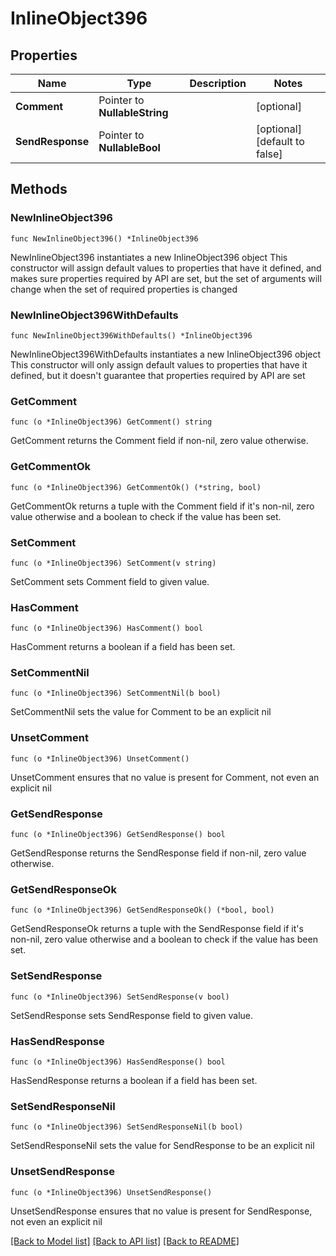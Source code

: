 # InlineObject396

## Properties

Name | Type | Description | Notes
------------ | ------------- | ------------- | -------------
**Comment** | Pointer to **NullableString** |  | [optional] 
**SendResponse** | Pointer to **NullableBool** |  | [optional] [default to false]

## Methods

### NewInlineObject396

`func NewInlineObject396() *InlineObject396`

NewInlineObject396 instantiates a new InlineObject396 object
This constructor will assign default values to properties that have it defined,
and makes sure properties required by API are set, but the set of arguments
will change when the set of required properties is changed

### NewInlineObject396WithDefaults

`func NewInlineObject396WithDefaults() *InlineObject396`

NewInlineObject396WithDefaults instantiates a new InlineObject396 object
This constructor will only assign default values to properties that have it defined,
but it doesn't guarantee that properties required by API are set

### GetComment

`func (o *InlineObject396) GetComment() string`

GetComment returns the Comment field if non-nil, zero value otherwise.

### GetCommentOk

`func (o *InlineObject396) GetCommentOk() (*string, bool)`

GetCommentOk returns a tuple with the Comment field if it's non-nil, zero value otherwise
and a boolean to check if the value has been set.

### SetComment

`func (o *InlineObject396) SetComment(v string)`

SetComment sets Comment field to given value.

### HasComment

`func (o *InlineObject396) HasComment() bool`

HasComment returns a boolean if a field has been set.

### SetCommentNil

`func (o *InlineObject396) SetCommentNil(b bool)`

 SetCommentNil sets the value for Comment to be an explicit nil

### UnsetComment
`func (o *InlineObject396) UnsetComment()`

UnsetComment ensures that no value is present for Comment, not even an explicit nil
### GetSendResponse

`func (o *InlineObject396) GetSendResponse() bool`

GetSendResponse returns the SendResponse field if non-nil, zero value otherwise.

### GetSendResponseOk

`func (o *InlineObject396) GetSendResponseOk() (*bool, bool)`

GetSendResponseOk returns a tuple with the SendResponse field if it's non-nil, zero value otherwise
and a boolean to check if the value has been set.

### SetSendResponse

`func (o *InlineObject396) SetSendResponse(v bool)`

SetSendResponse sets SendResponse field to given value.

### HasSendResponse

`func (o *InlineObject396) HasSendResponse() bool`

HasSendResponse returns a boolean if a field has been set.

### SetSendResponseNil

`func (o *InlineObject396) SetSendResponseNil(b bool)`

 SetSendResponseNil sets the value for SendResponse to be an explicit nil

### UnsetSendResponse
`func (o *InlineObject396) UnsetSendResponse()`

UnsetSendResponse ensures that no value is present for SendResponse, not even an explicit nil

[[Back to Model list]](../README.md#documentation-for-models) [[Back to API list]](../README.md#documentation-for-api-endpoints) [[Back to README]](../README.md)


